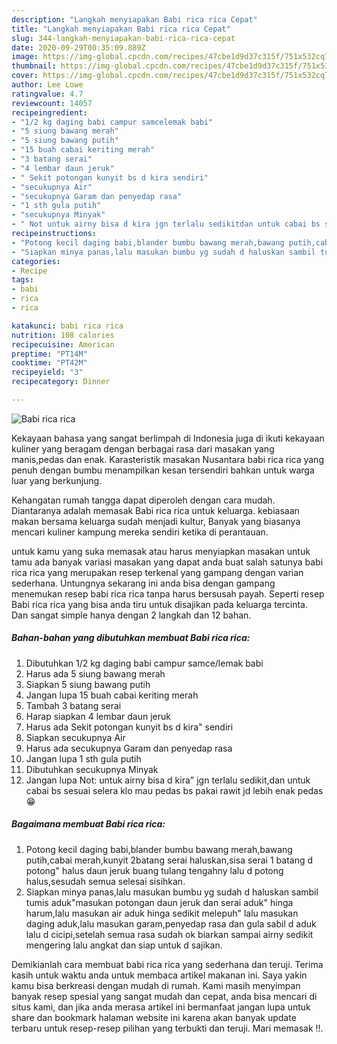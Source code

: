 ```yaml
---
description: "Langkah menyiapakan Babi rica rica Cepat"
title: "Langkah menyiapakan Babi rica rica Cepat"
slug: 344-langkah-menyiapakan-babi-rica-rica-cepat
date: 2020-09-29T00:35:09.889Z
image: https://img-global.cpcdn.com/recipes/47cbe1d9d37c315f/751x532cq70/babi-rica-rica-foto-resep-utama.jpg
thumbnail: https://img-global.cpcdn.com/recipes/47cbe1d9d37c315f/751x532cq70/babi-rica-rica-foto-resep-utama.jpg
cover: https://img-global.cpcdn.com/recipes/47cbe1d9d37c315f/751x532cq70/babi-rica-rica-foto-resep-utama.jpg
author: Lee Lowe
ratingvalue: 4.7
reviewcount: 14057
recipeingredient:
- "1/2 kg daging babi campur samcelemak babi"
- "5 siung bawang merah"
- "5 siung bawang putih"
- "15 buah cabai keriting merah"
- "3 batang serai"
- "4 lembar daun jeruk"
- " Sekit potongan kunyit bs d kira sendiri"
- "secukupnya Air"
- "secukupnya Garam dan penyedap rasa"
- "1 sth gula putih"
- "secukupnya Minyak"
- " Not untuk airny bisa d kira jgn terlalu sedikitdan untuk cabai bs sesuai selera klo mau pedas bs pakai rawit jd lebih enak pedas "
recipeinstructions:
- "Potong kecil daging babi,blander bumbu bawang merah,bawang putih,cabai merah,kunyit 2batang serai haluskan,sisa serai 1 batang d potong&#34; halus daun jeruk buang tulang tengahny lalu d potong halus,sesudah semua selesai sisihkan."
- "Siapkan minya panas,lalu masukan bumbu yg sudah d haluskan sambil tumis aduk&#34;masukan potongan daun jeruk dan serai aduk&#34; hinga harum,lalu masukan air aduk hinga sedikit melepuh&#34; lalu masukan daging aduk,lalu masukan garam,penyedap rasa dan gula sabil d aduk lalu d cicipi,setelah semua rasa sudah ok biarkan sampai airny sedikit mengering lalu angkat dan siap untuk d sajikan."
categories:
- Recipe
tags:
- babi
- rica
- rica

katakunci: babi rica rica 
nutrition: 108 calories
recipecuisine: American
preptime: "PT14M"
cooktime: "PT42M"
recipeyield: "3"
recipecategory: Dinner

---
```



![Babi rica rica](https://img-global.cpcdn.com/recipes/47cbe1d9d37c315f/751x532cq70/babi-rica-rica-foto-resep-utama.jpg)

Kekayaan bahasa yang sangat berlimpah di Indonesia juga di ikuti kekayaan kuliner yang beragam dengan berbagai rasa dari masakan yang manis,pedas dan enak. Karasteristik masakan Nusantara babi rica rica yang penuh dengan bumbu menampilkan kesan tersendiri bahkan untuk warga luar yang berkunjung.




Kehangatan rumah tangga dapat diperoleh dengan cara mudah. Diantaranya adalah memasak Babi rica rica untuk keluarga. kebiasaan makan bersama keluarga sudah menjadi kultur, Banyak yang biasanya mencari kuliner kampung mereka sendiri ketika di perantauan.

untuk kamu yang suka memasak atau harus menyiapkan masakan untuk tamu ada banyak variasi masakan yang dapat anda buat salah satunya babi rica rica yang merupakan resep terkenal yang gampang dengan varian sederhana. Untungnya sekarang ini anda bisa dengan gampang menemukan resep babi rica rica tanpa harus bersusah payah.
Seperti resep Babi rica rica yang bisa anda tiru untuk disajikan pada keluarga tercinta. Dan sangat simple hanya dengan 2 langkah dan 12 bahan.


<!--inarticleads1-->

##### Bahan-bahan yang dibutuhkan membuat Babi rica rica:

1. Dibutuhkan 1/2 kg daging babi campur samce/lemak babi
1. Harus ada 5 siung bawang merah
1. Siapkan 5 siung bawang putih
1. Jangan lupa 15 buah cabai keriting merah
1. Tambah 3 batang serai
1. Harap siapkan 4 lembar daun jeruk
1. Harus ada  Sekit potongan kunyit bs d kira&#34; sendiri
1. Siapkan secukupnya Air
1. Harus ada secukupnya Garam dan penyedap rasa
1. Jangan lupa 1 sth gula putih
1. Dibutuhkan secukupnya Minyak
1. Jangan lupa  Not: untuk airny bisa d kira&#34; jgn terlalu sedikit,dan untuk cabai bs sesuai selera klo mau pedas bs pakai rawit jd lebih enak pedas 😁




<!--inarticleads2-->

##### Bagaimana membuat  Babi rica rica:

1. Potong kecil daging babi,blander bumbu bawang merah,bawang putih,cabai merah,kunyit 2batang serai haluskan,sisa serai 1 batang d potong&#34; halus daun jeruk buang tulang tengahny lalu d potong halus,sesudah semua selesai sisihkan.
1. Siapkan minya panas,lalu masukan bumbu yg sudah d haluskan sambil tumis aduk&#34;masukan potongan daun jeruk dan serai aduk&#34; hinga harum,lalu masukan air aduk hinga sedikit melepuh&#34; lalu masukan daging aduk,lalu masukan garam,penyedap rasa dan gula sabil d aduk lalu d cicipi,setelah semua rasa sudah ok biarkan sampai airny sedikit mengering lalu angkat dan siap untuk d sajikan.




Demikianlah cara membuat babi rica rica yang sederhana dan teruji. Terima kasih untuk waktu anda untuk membaca artikel makanan ini. Saya yakin kamu bisa berkreasi dengan mudah di rumah. Kami masih menyimpan banyak resep spesial yang sangat mudah dan cepat, anda bisa mencari di situs kami, dan jika anda merasa artikel ini bermanfaat jangan lupa untuk share dan bookmark halaman website ini karena akan banyak update terbaru untuk resep-resep pilihan yang terbukti dan teruji. Mari memasak !!. 
